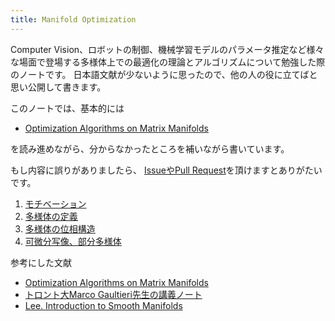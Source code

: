 ```yaml
---
title: Manifold Optimization
---
```


Computer Vision、ロボットの制御、機械学習モデルのパラメータ推定など様々な場面で登場する多様体上での最適化の理論とアルゴリズムについて勉強した際のノートです。
日本語文献が少ないように思ったので、他の人の役に立てばと思い公開して書きます。

このノートでは、基本的には

- [Optimization Algorithms on Matrix Manifolds](https://press.princeton.edu/absil)

を読み進めながら、分からなかったところを補いながら書いています。

もし内容に誤りがありましたら、 [IssueやPull Request](https://github.com/nineties/manifold-optimization)を頂けますとありがたいです。

1. [モチベーション](1-motivation)
2. [多様体の定義](2-manifold)
3. [多様体の位相構造](3-topology)
4. [可微分写像、部分多様体](4-submanifold)


参考にした文献

- [Optimization Algorithms on Matrix Manifolds](https://press.princeton.edu/absil)
- [トロント大Marco Gaultieri先生の講義ノート](http://www.math.toronto.edu/mgualt/courses/18-367/)
- [Lee. Introduction to Smooth Manifolds](https://www.springer.com/jp/book/9780387217529)

